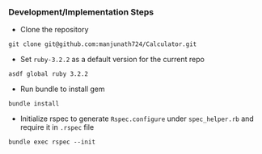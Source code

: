 ### Development/Implementation Steps

* Clone the repository
```
git clone git@github.com:manjunath724/Calculator.git
```
* Set `ruby-3.2.2` as a default version for the current repo
```
asdf global ruby 3.2.2
```
* Run bundle to install gem
```
bundle install
```
* Initialize rspec to generate `Rspec.configure` under `spec_helper.rb` and require it in `.rspec` file
```
bundle exec rspec --init
```
